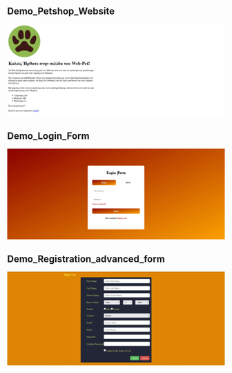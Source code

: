 ## Demo_Petshop_Website

![Παρουσίαση Εφαρμογής](petshop.gif)


## Demo_Login_Form

![Παρουσίαση Εφαρμογής](forma.gif)


## Demo_Registration_advanced_form

![Παρουσίαση Εφαρμογής](advanced_form.gif)
